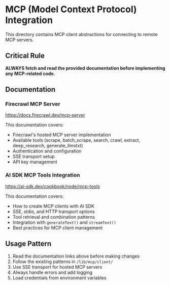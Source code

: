 # MCP (Model Context Protocol) Integration

This directory contains MCP client abstractions for connecting to remote MCP servers.

## Critical Rule

**ALWAYS fetch and read the provided documentation before implementing any MCP-related code.**

## Documentation

### Firecrawl MCP Server
https://docs.firecrawl.dev/mcp-server

This documentation covers:
- Firecrawl's hosted MCP server implementation
- Available tools (scrape, batch_scrape, search, crawl, extract, deep_research, generate_llmstxt)
- Authentication and configuration
- SSE transport setup
- API key management

### AI SDK MCP Tools Integration
https://ai-sdk.dev/cookbook/node/mcp-tools

This documentation covers:
- How to create MCP clients with AI SDK
- SSE, stdio, and HTTP transport options
- Tool retrieval and combination patterns
- Integration with `generateText()` and `streamText()`
- Best practices for MCP client management

## Usage Pattern

1. Read the documentation links above before making changes
2. Follow the existing patterns in `/lib/mcp/client/`
3. Use SSE transport for hosted MCP servers
4. Always handle errors and add logging
5. Load credentials from environment variables
